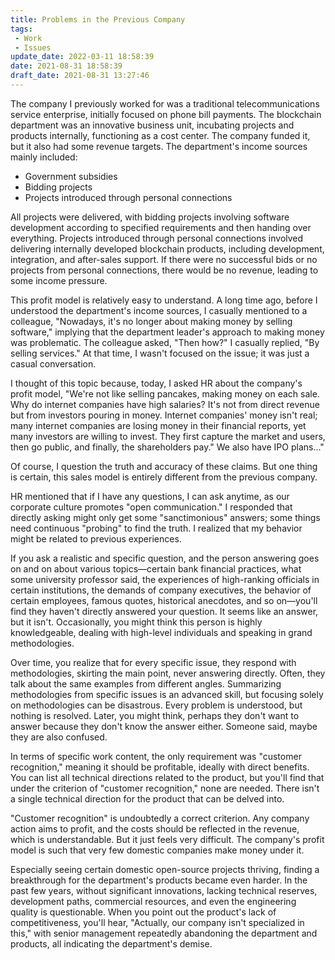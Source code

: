 ```yaml
---
title: Problems in the Previous Company
tags: 
 - Work
 - Issues
update_date: 2022-03-11 18:58:39
date: 2021-08-31 18:58:39
draft_date: 2021-08-31 13:27:46
---
```


The company I previously worked for was a traditional telecommunications service enterprise, initially focused on phone bill payments. The blockchain department was an innovative business unit, incubating projects and products internally, functioning as a cost center. The company funded it, but it also had some revenue targets. The department's income sources mainly included:

- Government subsidies
- Bidding projects
- Projects introduced through personal connections

All projects were delivered, with bidding projects involving software development according to specified requirements and then handing over everything. Projects introduced through personal connections involved delivering internally developed blockchain products, including development, integration, and after-sales support. If there were no successful bids or no projects from personal connections, there would be no revenue, leading to some income pressure.

This profit model is relatively easy to understand. A long time ago, before I understood the department's income sources, I casually mentioned to a colleague, "Nowadays, it's no longer about making money by selling software," implying that the department leader's approach to making money was problematic. The colleague asked, "Then how?" I casually replied, "By selling services." At that time, I wasn't focused on the issue; it was just a casual conversation.

I thought of this topic because, today, I asked HR about the company's profit model, "We're not like selling pancakes, making money on each sale. Why do internet companies have high salaries? It's not from direct revenue but from investors pouring in money. Internet companies' money isn't real; many internet companies are losing money in their financial reports, yet many investors are willing to invest. They first capture the market and users, then go public, and finally, the shareholders pay." We also have IPO plans..."

Of course, I question the truth and accuracy of these claims. But one thing is certain, this sales model is entirely different from the previous company.

HR mentioned that if I have any questions, I can ask anytime, as our corporate culture promotes "open communication." I responded that directly asking might only get some "sanctimonious" answers; some things need continuous "probing" to find the truth. I realized that my behavior might be related to previous experiences.

If you ask a realistic and specific question, and the person answering goes on and on about various topics—certain bank financial practices, what some university professor said, the experiences of high-ranking officials in certain institutions, the demands of company executives, the behavior of certain employees, famous quotes, historical anecdotes, and so on—you'll find they haven't directly answered your question. It seems like an answer, but it isn't. Occasionally, you might think this person is highly knowledgeable, dealing with high-level individuals and speaking in grand methodologies.

Over time, you realize that for every specific issue, they respond with methodologies, skirting the main point, never answering directly. Often, they talk about the same examples from different angles. Summarizing methodologies from specific issues is an advanced skill, but focusing solely on methodologies can be disastrous. Every problem is understood, but nothing is resolved. Later, you might think, perhaps they don't want to answer because they don't know the answer either. Someone said, maybe they are also confused.

In terms of specific work content, the only requirement was "customer recognition," meaning it should be profitable, ideally with direct benefits. You can list all technical directions related to the product, but you'll find that under the criterion of "customer recognition," none are needed. There isn't a single technical direction for the product that can be delved into.

"Customer recognition" is undoubtedly a correct criterion. Any company action aims to profit, and the costs should be reflected in the revenue, which is understandable. But it just feels very difficult. The company's profit model is such that very few domestic companies make money under it.

Especially seeing certain domestic open-source projects thriving, finding a breakthrough for the department's products became even harder. In the past few years, without significant innovations, lacking technical reserves, development paths, commercial resources, and even the engineering quality is questionable. When you point out the product's lack of competitiveness, you'll hear, "Actually, our company isn't specialized in this," with senior management repeatedly abandoning the department and products, all indicating the department's demise.
